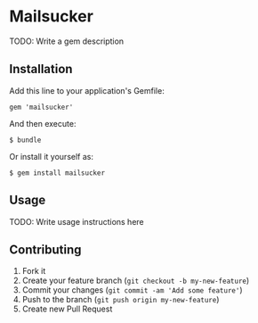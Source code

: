 # Mailsucker

TODO: Write a gem description

## Installation

Add this line to your application's Gemfile:

    gem 'mailsucker'

And then execute:

    $ bundle

Or install it yourself as:

    $ gem install mailsucker

## Usage

TODO: Write usage instructions here

## Contributing

1. Fork it
2. Create your feature branch (`git checkout -b my-new-feature`)
3. Commit your changes (`git commit -am 'Add some feature'`)
4. Push to the branch (`git push origin my-new-feature`)
5. Create new Pull Request
